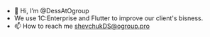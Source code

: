 - 👋 Hi, I’m @DessAtOgroup
- We use 1C:Enterprise and Flutter to improve our client's bisness.
- 📫 How to reach me shevchukDS@ogroup.pro 

<!---
DessAtOgroup/DessAtOgroup is a ✨ special ✨ repository because its `README.md` (this file) appears on your GitHub profile.
You can click the Preview link to take a look at your changes.
--->
